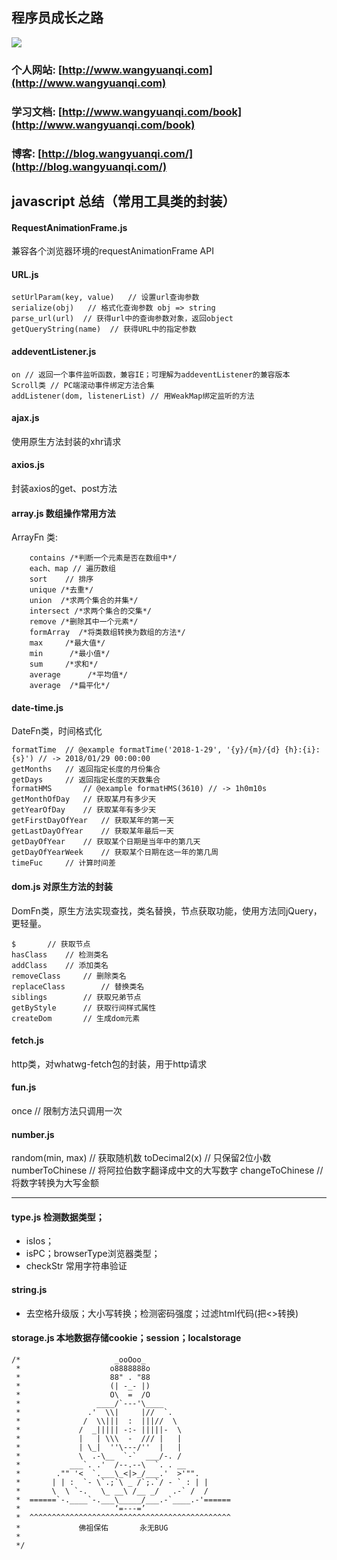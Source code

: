 
## 程序员成长之路

[<img src="https://img.shields.io/badge/思否-2.5k-42b983.svg">](https://segmentfault.com/u/wangyuanqi)


### 个人网站: [http://www.wangyuanqi.com](http://www.wangyuanqi.com)
### 学习文档: [http://www.wangyuanqi.com/book](http://www.wangyuanqi.com/book)
### 博客: [http://blog.wangyuanqi.com/](http://blog.wangyuanqi.com/)


## javascript 总结（常用工具类的封装）

#### RequestAnimationFrame.js 
兼容各个浏览器环境的requestAnimationFrame API

#### URL.js
```
setUrlParam(key, value)   // 设置url查询参数
serialize(obj)   // 格式化查询参数 obj => string
parse_url(url)  // 获得url中的查询参数对象，返回object
getQueryString(name)  // 获得URL中的指定参数
```

#### addeventListener.js 
```
on // 返回一个事件监听函数，兼容IE；可理解为addeventListener的兼容版本
Scroll类 // PC端滚动事件绑定方法合集
addListener(dom, listenerList) // 用WeakMap绑定监听的方法
```

#### ajax.js 
使用原生方法封装的xhr请求

#### axios.js
封装axios的get、post方法

#### array.js  数组操作常用方法
ArrayFn 类:

```
    contains /*判断一个元素是否在数组中*/
    each、map // 遍历数组
    sort    // 排序
    unique /*去重*/
    union  /*求两个集合的并集*/
    intersect /*求两个集合的交集*/
    remove /*删除其中一个元素*/
    formArray  /*将类数组转换为数组的方法*/
    max     /*最大值*/
    min      /*最小值*/
    sum     /*求和*/
    average      /*平均值*/
    average  /*扁平化*/
```

#### date-time.js
DateFn类，时间格式化
```
formatTime  // @example formatTime('2018-1-29', '{y}/{m}/{d} {h}:{i}:{s}') // -> 2018/01/29 00:00:00
getMonths   // 返回指定长度的月份集合
getDays     // 返回指定长度的天数集合
formatHMS       // @example formatHMS(3610) // -> 1h0m10s
getMonthOfDay   // 获取某月有多少天
getYearOfDay    // 获取某年有多少天
getFirstDayOfYear   // 获取某年的第一天
getLastDayOfYear    // 获取某年最后一天
getDayOfYear    // 获取某个日期是当年中的第几天
getDayOfYearWeek    // 获取某个日期在这一年的第几周
timeFuc     // 计算时间差
```


#### dom.js 对原生方法的封装
DomFn类，原生方法实现查找，类名替换，节点获取功能，使用方法同jQuery，更轻量。
```
$       // 获取节点
hasClass    // 检测类名
addClass    // 添加类名
removeClass     // 删除类名
replaceClass        // 替换类名
siblings        // 获取兄弟节点
getByStyle      // 获取行间样式属性
createDom       // 生成dom元素
```

#### fetch.js
http类，对whatwg-fetch包的封装，用于http请求


#### fun.js
once    // 限制方法只调用一次


#### number.js
random(min, max)    // 获取随机数
toDecimal2(x)       // 只保留2位小数
numberToChinese     // 将阿拉伯数字翻译成中文的大写数字
changeToChinese     // 将数字转换为大写金额





---


#### type.js 检测数据类型；
- isIos；
- isPC；browserType浏览器类型；
- checkStr 常用字符串验证

#### string.js 
- 去空格升级版；大小写转换；检测密码强度；过滤html代码(把<>转换)
#### storage.js 本地数据存储cookie；session；localstorage




```
/*                     _ooOoo_
 *                    o8888888o
 *                    88" . "88
 *                    (| -_- |)
 *                    O\  =  /O
 *                 ____/`---'\____
 *               .'  \\|     |//  `.
 *              /  \\|||  :  |||//  \
 *             /  _||||| -:- |||||-  \
 *             |   | \\\  -  /// |   |
 *             | \_|  ''\---/''  |   |
 *             \  .-\__  `-`  ___/-. /
 *           ___`. .'  /--.--\  `. . __
 *        ."" '<  `.___\_<|>_/___.'  >'"".
 *       | | :  `- \`.;`\ _ /`;.`/ - ` : | |
 *       \  \ `-.   \_ __\ /__ _/   .-` /  /
 *  ======`-.____`-.___\_____/___.-`____.-'======
 *                     ‘=---=’
 *  ^^^^^^^^^^^^^^^^^^^^^^^^^^^^^^^^^^^^^^^^^^^^^
 *             佛祖保佑       永无BUG
 *
 */
```


